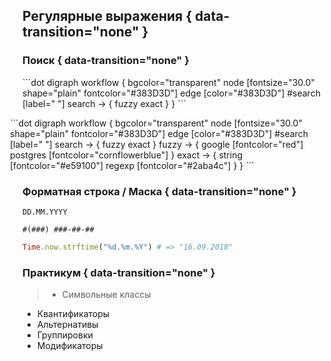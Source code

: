 ## Регулярные выражения { data-transition="none" }

### Поиск { data-transition="none" }

<p class="fragment fade-out" data-fragment-index="1">
```dot
digraph workflow {
  bgcolor="transparent"
  node [fontsize="30.0" shape="plain" fontcolor="#383D3D"]
  edge [color="#383D3D"]
  #search [label=" "]
  search -> {
    fuzzy
    exact
  }
}
```
</p>

<p class="fragment" data-fragment-index="1" style="margin-left: -20px;">
```dot
digraph workflow {
  bgcolor="transparent"
  node [fontsize="30.0" shape="plain" fontcolor="#383D3D"]
  edge [color="#383D3D"]
  #search [label=" "]
  search -> {
    fuzzy
    exact
  }
  fuzzy -> {
    google [fontcolor="red"]
    postgres [fontcolor="cornflowerblue"]
  }
  exact -> {
    string [fontcolor="#e59100"]
    regexp [fontcolor="#2aba4c"]
  }
}
```
</p>

### Форматная строка / Маска { data-transition="none" }

```
DD.MM.YYYY
```

```
#(###) ###-##-##
```

```ruby
Time.now.strftime("%d.%m.%Y") # => "16.09.2018"
```

### Практикум { data-transition="none" }

> * Символьные классы
  * Квантификаторы
  * Альтернативы
  * Группировки
  * Модификаторы


<script type="text/javascript" src="regex-colorizer.js">
</script>

<script type="text/javascript">
RegexColorizer.colorizeAll();
</script>